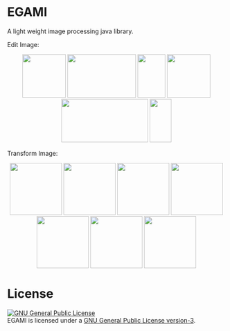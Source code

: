 # EGAMI
A light weight image processing java library.

Edit Image:

  <div align="center">
  <img src="https://cloud.githubusercontent.com/assets/5456665/12844154/e64a4360-cc27-11e5-9d07-f4b546a3c8e5.png" height="100" width="100" />
  <img src="https://cloud.githubusercontent.com/assets/5456665/12844160/eaefa568-cc27-11e5-9dc2-0e0a6478dd25.png" height="100" width="158" />
  <img src="https://cloud.githubusercontent.com/assets/5456665/12844159/eaeaecd0-cc27-11e5-915d-26e5b0122bd3.png" height="100" width="64" />
  <img src="https://cloud.githubusercontent.com/assets/5456665/12844161/eaf1f4bc-cc27-11e5-9d7a-edb35278d305.png" height="100" width="100" />
  <img src="https://cloud.githubusercontent.com/assets/5456665/12844158/eabd9550-cc27-11e5-9f8f-7d3febfe2905.png" height="100" width="200" />
  <img src="https://cloud.githubusercontent.com/assets/5456665/12844156/ea836f06-cc27-11e5-8f01-ff612552807d.png" height="100" width="50" />
  </div>


Transform Image:

  <div align="center">
  <img src="https://cloud.githubusercontent.com/assets/5456665/12854600/c8ed4adc-cc64-11e5-85fd-8e1a4ede9103.png" height="120" width="120" />
  <img src="https://cloud.githubusercontent.com/assets/5456665/12854599/c8ebad08-cc64-11e5-988d-8e80ea30ba47.png" height="120" width="120" />
  <img src="https://cloud.githubusercontent.com/assets/5456665/12854601/c8f2e352-cc64-11e5-8b57-9b0002db563c.png" height="120" width="120" />
  <img src="https://cloud.githubusercontent.com/assets/5456665/12854604/c9042c5c-cc64-11e5-8a15-9297f024bb43.png" height="120" width="120" />
  <img src="https://cloud.githubusercontent.com/assets/5456665/12854602/c8fbe15a-cc64-11e5-87aa-1f1832db4999.png" height="120" width="120" />
  <img src="https://cloud.githubusercontent.com/assets/5456665/12854605/c9158de4-cc64-11e5-9cd6-c2c72ea61901.png" height="120" width="120" />
  <img src="https://cloud.githubusercontent.com/assets/5456665/12854603/c8fedfc2-cc64-11e5-9f1a-e0ed789c7d7e.png" height="120" width="120" />
  </div>

# License
<a rel="license" href="http://www.gnu.org/licenses/gpl.html"><img alt="GNU General Public License" style="border-width:0" src="http://www.gnu.org/graphics/gplv3-88x31.png" /></a><br/>EGAMI is licensed under a <a rel="license" href="http://www.gnu.org/licenses/gpl.html">GNU General Public License version-3</a>.
